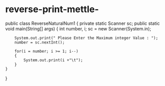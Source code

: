 # reverse-print-mettle-
public class ReverseNaturalNum1 {
	private static Scanner sc;
	public static void main(String[] args) 
	{
		int number, i;
		sc = new Scanner(System.in);
		
		System.out.print(" Please Enter the Maximum integer Value : ");
		number = sc.nextInt();	
		
		for(i = number; i >= 1; i--)
		{
			System.out.print(i +"\t"); 
		}	
	}
}
